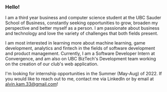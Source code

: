 ### Hello!

I am a third year business and computer science student at the UBC Sauder School of Business, constantly seeking opportunities to grow, broaden my perspective and better myself as a person. I am passionate about business and technology and love the variety of challenges that both fields present. 

I am most interested in learning more about machine learning, game development, analytics and fintech in the fields of software development and product management. Currently, I am a Software Developer Intern at Convergence, and am also on UBC BizTech's Development team working on the creation of our club's web application.

I'm looking for internship opportunities in the Summer (May-Aug) of 2022. If you would like to reach out to me, contact me via LinkedIn or by email at alvin.kam.33@gmail.com!

<!--
**alvinkam33/alvinkam33** is a ✨ _special_ ✨ repository because its `README.md` (this file) appears on your GitHub profile.

Here are some ideas to get you started:

- 🔭 I’m currently working on ...
- 🌱 I’m currently learning ...
- 👯 I’m looking to collaborate on ...
- 🤔 I’m looking for help with ...
- 💬 Ask me about ...
- 📫 How to reach me: ...
- 😄 Pronouns: ...
- ⚡ Fun fact: ...
-->

